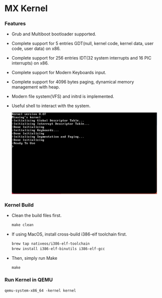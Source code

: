 # MX Kernel

### Features

- Grub and Multiboot bootloader supported.

- Complete support for 5 entries GDT(null, kernel code, kernel data, user code, user data) on x86.

- Complete support for 256 entries IDT(32 system interrupts and 16 PIC interrupts) on x86.

- Complete support for Modern Keyboards input.

- Complete support for 4096 bytes paging, dynamical memory management with heap.

- Modern file system(VFS) and initrd is implemented.

- Useful shell to interact with the system.




  ![](https://github.com/chenmx00/MX_Kernel/blob/master/img/version%200.05.png)

### Kernel Build

- Clean the build files first.

  ```makefile
  make clean
  ```

- If using MacOS, install cross-build i386-elf toolchain first.

  ```bash
  brew tap nativeos/i386-elf-toolchain 
  brew install i386-elf-binutils i386-elf-gcc
  ```

- Then, simply run Make

  ```makefile
  make
  ```

### Run Kernel in QEMU

```shell
qemu-system-x86_64 -kernel kernel
```

